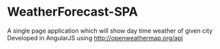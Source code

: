 # WeatherForecast-SPA
A single page application which will show day time weather of given city  
Developed in AngularJS using http://openweathermap.org/api

